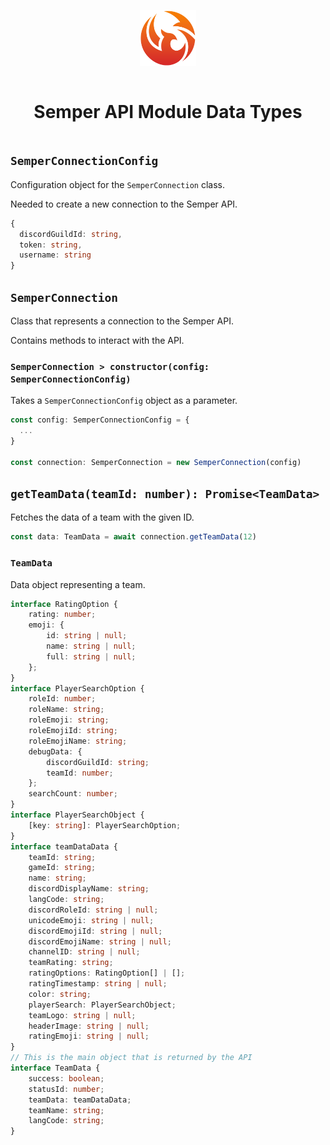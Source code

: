 <div align="center" style="display:grid;place-items:center;">

<p>
  <a href="https://discord.gg/smpr" target="_blank"><img width="90" src="https://raw.githubusercontent.com/SemperCommunity/semper-api-module/main/assets/SemperCommunity.png?sanitize=true">
  </a>
</p>

<h1>Semper API Module Data Types</h1>

</div>

## `SemperConnectionConfig`
Configuration object for the `SemperConnection` class.

Needed to create a new connection to the Semper API.
```typescript
{
  discordGuildId: string,
  token: string,
  username: string
}
```

## `SemperConnection`
Class that represents a connection to the Semper API.

Contains methods to interact with the API.

### `SemperConnection > constructor(config: SemperConnectionConfig)`
Takes a `SemperConnectionConfig` object as a parameter.

```typescript
const config: SemperConnectionConfig = {
  ...
}

const connection: SemperConnection = new SemperConnection(config)
```

## `getTeamData(teamId: number): Promise<TeamData>`
Fetches the data of a team with the given ID.

```typescript
const data: TeamData = await connection.getTeamData(12)
```

### `TeamData`
Data object representing a team.

```typescript
interface RatingOption {
    rating: number;
    emoji: {
        id: string | null;
        name: string | null;
        full: string | null;
    };
}
interface PlayerSearchOption {
    roleId: number;
    roleName: string;
    roleEmoji: string;
    roleEmojiId: string;
    roleEmojiName: string;
    debugData: {
        discordGuildId: string;
        teamId: number;
    };
    searchCount: number;
}
interface PlayerSearchObject {
    [key: string]: PlayerSearchOption;
}
interface teamDataData {
    teamId: string;
    gameId: string;
    name: string;
    discordDisplayName: string;
    langCode: string;
    discordRoleId: string | null;
    unicodeEmoji: string | null;
    discordEmojiId: string | null;
    discordEmojiName: string | null;
    channelID: string | null;
    teamRating: string;
    ratingOptions: RatingOption[] | [];
    ratingTimestamp: string | null;
    color: string;
    playerSearch: PlayerSearchObject;
    teamLogo: string | null;
    headerImage: string | null;
    ratingEmoji: string | null;
}
// This is the main object that is returned by the API
interface TeamData {
    success: boolean;
    statusId: number;
    teamData: teamDataData;
    teamName: string;
    langCode: string;
}
```